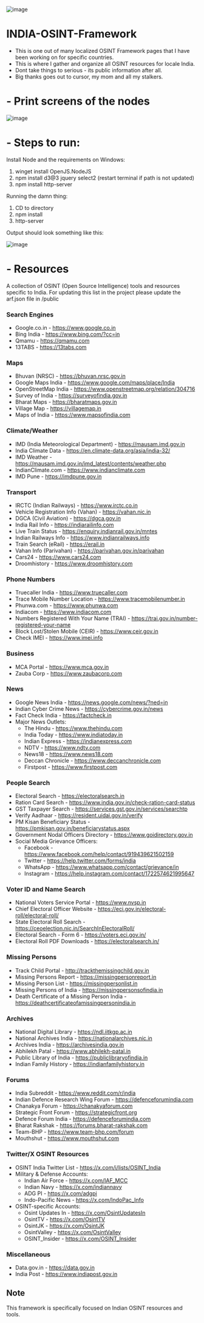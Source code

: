 ![image](https://github.com/user-attachments/assets/e40bf960-6db7-4ba7-b48f-90277afa140f)

# INDIA-OSINT-Framework

- This is one out of many localized OSINT Framework pages that I have been working on for specific countries.
- This is where I gather and organize all OSINT resources for locale India.
- Dont take things to serious - its public information after all. 
- Big thanks goes out to cursor, my mom and all my stalkers.

# - Print screens of the nodes

![image](https://github.com/user-attachments/assets/c5711e32-f7a6-478c-b16c-2447c352e284)


# - Steps to run: 

Install Node and the requirements on Windows:
 1. winget install OpenJS.NodeJS
 2. npm install d3@3 jquery select2 (restart terminal if path is not updated)
 3. npm install http-server

Running the damn thing: 
  1. CD to directory
  2. npm install
  3. http-server

Output should look something like this: 

![image](https://github.com/user-attachments/assets/70614401-bc4e-47e0-9579-936024261a46)

# - Resources


A collection of OSINT (Open Source Intelligence) tools and resources specific to India.
For updating this list in the project please update the arf.json file in /public

### Search Engines
- Google.co.in - https://www.google.co.in
- Bing India - https://www.bing.com/?cc=in
- Qmamu - https://qmamu.com
- 13TABS - https://13tabs.com

### Maps
- Bhuvan (NRSC) - https://bhuvan.nrsc.gov.in
- Google Maps India - https://www.google.com/maps/place/India
- OpenStreetMap India - https://www.openstreetmap.org/relation/304716
- Survey of India - https://surveyofindia.gov.in
- Bharat Maps - https://bharatmaps.gov.in
- Village Map - https://villagemap.in
- Maps of India - https://www.mapsofindia.com

### Climate/Weather
- IMD (India Meteorological Department) - https://mausam.imd.gov.in
- India Climate Data - https://en.climate-data.org/asia/india-32/
- IMD Weather - https://mausam.imd.gov.in/imd_latest/contents/weather.php
- IndianClimate.com - https://www.indianclimate.com
- IMD Pune - https://imdpune.gov.in

### Transport
- IRCTC (Indian Railways) - https://www.irctc.co.in
- Vehicle Registration Info (Vahan) - https://vahan.nic.in
- DGCA (Civil Aviation) - https://dgca.gov.in
- India Rail Info - https://indiarailinfo.com
- Live Train Status - https://enquiry.indianrail.gov.in/mntes
- Indian Railways Info - https://www.indianrailways.info
- Train Search (eRail) - https://erail.in
- Vahan Info (Parivahan) - https://parivahan.gov.in/parivahan
- Cars24 - https://www.cars24.com
- Droomhistory - https://www.droomhistory.com

### Phone Numbers
- Truecaller India - https://www.truecaller.com
- Trace Mobile Number Location - https://www.tracemobilenumber.in
- Phunwa.com - https://www.phunwa.com
- Indiacom - https://www.indiacom.com
- Numbers Registered With Your Name (TRAI) - https://trai.gov.in/number-registered-your-name
- Block Lost/Stolen Mobile (CEIR) - https://www.ceir.gov.in
- Check IMEI - https://www.imei.info

### Business
- MCA Portal - https://www.mca.gov.in
- Zauba Corp - https://www.zaubacorp.com

### News
- Google News India - https://news.google.com/news/?ned=in
- Indian Cyber Crime News - https://cybercrime.gov.in/news
- Fact Check India - https://factcheck.in
- Major News Outlets:
  - The Hindu - https://www.thehindu.com
  - India Today - https://www.indiatoday.in
  - Indian Express - https://indianexpress.com
  - NDTV - https://www.ndtv.com
  - News18 - https://www.news18.com
  - Deccan Chronicle - https://www.deccanchronicle.com
  - Firstpost - https://www.firstpost.com

### People Search
- Electoral Search - https://electoralsearch.in
- Ration Card Search - https://www.india.gov.in/check-ration-card-status
- GST Taxpayer Search - https://services.gst.gov.in/services/searchtp
- Verify Aadhaar - https://resident.uidai.gov.in/verify
- PM Kisan Beneficiary Status - https://pmkisan.gov.in/beneficiarystatus.aspx
- Government Nodal Officers Directory - https://www.goidirectory.gov.in
- Social Media Grievance Officers:
  - Facebook - https://www.facebook.com/help/contact/919439621502159
  - Twitter - https://help.twitter.com/forms/india
  - WhatsApp - https://www.whatsapp.com/contact/grievance/in
  - Instagram - https://help.instagram.com/contact/1722574621995647

### Voter ID and Name Search
- National Voters Service Portal - https://www.nvsp.in
- Chief Electoral Officer Website - https://eci.gov.in/electoral-roll/electoral-roll/
- State Electoral Roll Search - https://ceoelection.nic.in/SearchInElectoralRoll/
- Electoral Search - Form 6 - https://voters.eci.gov.in/
- Electoral Roll PDF Downloads - https://electoralsearch.in/

### Missing Persons
- Track Child Portal - http://trackthemissingchild.gov.in
- Missing Persons Report - https://missingpersonreport.in
- Missing Person List - https://missingpersonlist.in
- Missing Persons of India - https://missingpersonsofindia.in
- Death Certificate of a Missing Person India - https://deathcertificateofamissingpersonindia.in

### Archives
- National Digital Library - https://ndl.iitkgp.ac.in
- National Archives India - https://nationalarchives.nic.in
- Archives India - https://archivesindia.gov.in
- Abhilekh Patal - https://www.abhilekh-patal.in
- Public Library of India - https://publiclibraryofindia.in
- Indian Family History - https://indianfamilyhistory.in

### Forums
- India Subreddit - https://www.reddit.com/r/india
- Indian Defence Research Wing Forum - https://defenceforumindia.com
- Chanakya Forum - https://chanakyaforum.com
- Strategic Front Forum - https://strategicfront.org
- Defence Forum India - https://defenceforumindia.com
- Bharat Rakshak - https://forums.bharat-rakshak.com
- Team-BHP - https://www.team-bhp.com/forum
- Mouthshut - https://www.mouthshut.com

### Twitter/X OSINT Resources
- OSINT India Twitter List - https://x.com/i/lists/OSINT_India
- Military & Defense Accounts:
  - Indian Air Force - https://x.com/IAF_MCC
  - Indian Navy - https://x.com/indiannavy
  - ADG PI - https://x.com/adgpi
  - Indo-Pacific News - https://x.com/IndoPac_Info
- OSINT-specific Accounts:
  - Osint Updates In - https://x.com/OsintUpdatesIn
  - OsintTV - https://x.com/OsintTV
  - OsintJK - https://x.com/OsintJK
  - OsintValley - https://x.com/OsintValley
  - OSINT_Insider - https://x.com/OSINT_Insider

### Miscellaneous
- Data.gov.in - https://data.gov.in
- India Post - https://www.indiapost.gov.in

## Note
This framework is specifically focused on Indian OSINT resources and tools.
